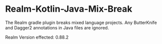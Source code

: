 # Realm-Kotlin-Java-Mix-Break

The Realm gradle plugin breaks mixed language projects. Any ButterKnife and Dagger2 annotations in Java files are ignored.

Realm Version effected: 0.88.2
